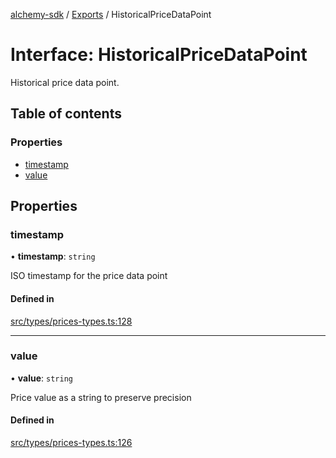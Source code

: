 [alchemy-sdk](../README.md) / [Exports](../modules.md) / HistoricalPriceDataPoint

# Interface: HistoricalPriceDataPoint

Historical price data point.

## Table of contents

### Properties

- [timestamp](HistoricalPriceDataPoint.md#timestamp)
- [value](HistoricalPriceDataPoint.md#value)

## Properties

### timestamp

• **timestamp**: `string`

ISO timestamp for the price data point

#### Defined in

[src/types/prices-types.ts:128](https://github.com/alchemyplatform/alchemy-sdk-js/blob/ae0aa3f0/src/types/prices-types.ts#L128)

___

### value

• **value**: `string`

Price value as a string to preserve precision

#### Defined in

[src/types/prices-types.ts:126](https://github.com/alchemyplatform/alchemy-sdk-js/blob/ae0aa3f0/src/types/prices-types.ts#L126)
